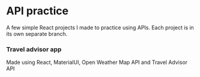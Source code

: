 # API practice

A few simple React projects I made to practice using APIs. Each project is in its own separate branch.

### Travel advisor app
Made using React, MaterialUI, Open Weather Map API and Travel Advisor API